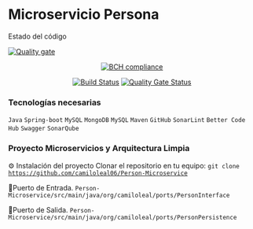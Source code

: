 # Microservicio Persona

Estado del código

[![Quality gate](https://sonarcloud.io/api/project_badges/quality_gate?project=camiloleal06_Person-Microservice)](https://sonarcloud.io/summary/new_code?id=camiloleal06_Person-Microservice)   
<center>
   
[![BCH compliance](https://bettercodehub.com/edge/badge/camiloleal06/Person-Microservice-Hexagonal?branch=master)](https://bettercodehub.com/)
   
[![Build Status](https://app.travis-ci.com/camiloleal06/Person-Microservice.svg?branch=master)](https://app.travis-ci.com/camiloleal06/Person-Microservice)
   [![Quality Gate Status](https://sonarcloud.io/api/project_badges/measure?project=camiloleal06_Person-Microservice&metric=alert_status)](https://sonarcloud.io/summary/new_code?id=camiloleal06_Person-Microservice)

</center>
 
<h3 dir="auto">Tecnologías necesarias</h3>
<p dir="auto"><code>Java</code> <code>Spring-boot</code> <code>MySQL</code> <code>MongoDB</code> <code>MySQL</code> <code>Maven</code> <code>GitHub</code> <code>SonarLint</code> <code>Better Code Hub</code> <code>Swagger</code>  <code>SonarQube</code></p>


<h3 dir="auto">Proyecto Microservicios y Arquitectura Limpia </h3>

⚙️ Instalación del proyecto
Clonar el repositorio en tu equipo:
<code>git clone https://github.com/camiloleal06/Person-Microservice</code>

🚀Puerto de Entrada. <code>Person-Microservice/src/main/java/org/camiloleal/ports/PersonInterface</code>

🚀Puerto de Salida. <code>Person-Microservice/src/main/java/org/camiloleal/ports/PersonPersistence</code>

